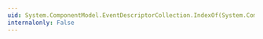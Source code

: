 ```yaml
---
uid: System.ComponentModel.EventDescriptorCollection.IndexOf(System.ComponentModel.EventDescriptor)
internalonly: False
---
```

